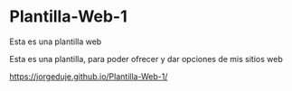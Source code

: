 # Plantilla-Web-1
Esta es una plantilla web

Esta es una plantilla, para poder ofrecer y dar opciones de mis sitios web

https://jorgeduje.github.io/Plantilla-Web-1/
